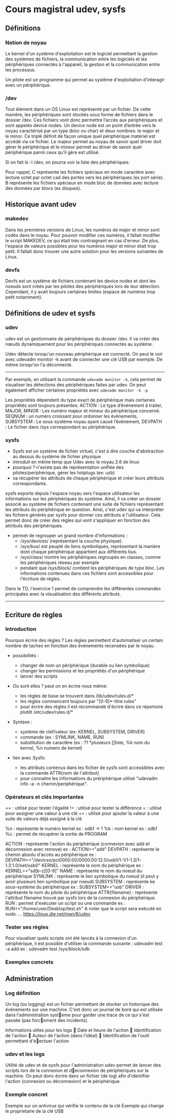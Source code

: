 # Cours magistral udev, sysfs

##  Définitions

### Notion de noyau

Le kernel d'un système d'exploitation est le logiciel permettant la gestion des systèmes de fichiers, la communication entre les logiciels et les périphériques connectés à l'appareil, la gestion et la communication entre les processus.

Un pilote est un programme qui permet au système d'exploitation d'interagir avec un périphérique.

### /dev 

Tout élément dans un OS Linux est représenté par un fichier. De cette manière, les périphériques sont stockés sous forme de fichiers dans le dossier /dev.
Ces fichiers vont donc permettre l’accès aux périphériques et sont appelés device nodes. Un device node est un point d’entrée vers le noyau caractérisé par un type (bloc ou char) et deux nombres: le major et le minor. Ce triplé définit de façon unique quel périphérique matériel est accédé via ce fichier. Le majeur permet au noyau de savoir quel driver doit gérer le périphérique et le mineur permet au driver de savoir quel périphérique parmi ceux qu’il gère est utilisé. 

Si on fait ls -l /dev, on pourra voir la liste des périphériques. 

Pour rappel, C représente les fichiers spéciaux en mode caractère avec lecture octet par octet cad des portes vers les périphériques (ex port série). 
B représente les fichiers spéciaux en mode bloc de données avec lecture des données par blocs (ex disques).

## Historique avant udev

### makedev

Dans les premières versions de Linux, les numéros de major et minor sont codés dans le noyau. Pour pouvoir modifier ces numéros, il fallait modifier le script MAKEDEV, ce qui était très contraignant en cas d'erreur. De plus, l'espace de valeurs possibles pour les numéros major et minor était trop petit. 
Il fallait donc trouver une autre solution pour les versions suivantes de Linux.

### devfs

Devfs est un système de fichiers contenant les device nodes et dont les noeuds sont créés par les pilotes des périphériques lors de leur détection. Cependant, il y avait toujours certaines limites (espace de numéros trop petit notamment).



## Définitions de udev et sysfs

### udev

udev est un gestionnaire de périphériques du dossier /dev. Il va créer des nœuds dynamiquement pour les périphériques connectés au système. 

Udev détecte lorsqu'un nouveau périphérique est connecté. On peut le voir avec udevadm monitor -k avant de connecter une clé USB par exemple. De même lorsqu'on l'a déconnecté. 

----------------------------------------------------------------------------------------------------------------------------------

Par exemple, en utilisant la commande ```udevadm monitor -k```, cela permet de visualiser les détections des périphériques faites par udev. 
On peut également afficher certaines propriétés avec ```udevadm monitor -k -p```

Les propriétés dépendent du type exact de périphérique mais certaines propriétés sont toujours présentes:
ACTION : Le type d’événement à traiter, 
MAJOR, MINOR : Les numéro majeur et mineur du périphérique concerné. 
SEQNUM : un numéro croissant pour ordonner les événements, 
SUBSYSTEM : Le sous-système noyau ayant causé l’événement, 
DEVPATH : Le fichier dans /sys correspondant au périphérique. 



### sysfs

* Sysfs est un système de fichier virtuel, c'est à dire couche d'abstraction au dessus du système de fichier physique
* introduit en même temp que Udev avec le noyau 2.6 de linux
* pourquoi ? n'existe pas de représentation unifiée des pilotes/periphérique, gérer les hotplugs (ex: usb)
* va récupérer les attributs de chaque périphérique et créer leurs attributs correspondants. 

sysfs exporte depuis l'espace noyau vers l'espace utilisateur les informations 
sur les périphériques du système. Ainsi, il va créer un dossier associé au système de fichiers contenant une 
suite de fichiers représentant les attributs du périphérique en question. Ainsi, c'est udev qui va 
interpréter les fichiers générés par sysfs pour donner ces attributs à l'utilisateur. Cela permet donc 
de créer des règles qui vont s'appliquer en fonction des attributs des périphériques.

* permet de regrouper un grand nombre d'informations : 
	- /sys/devices/ (représentant la couche physique). 
	- /sys/bus/ est peuplé de liens symboliques, représentant la manière dont chaque périphérique appartient aux différents bus. 
	- /sys/class/ montre les périphériques regroupés en classes, comme les périphériques réseau par exemple
	- pendant que /sys/block/ contient les périphériques de type bloc. 
Les informations contenues dans ces fichiers sont accessibles pour l'écriture de règles.

Dans le TD, l'exercice 1 permet de comprendre les différentes commandes principales avec la visualisation des différents attributs. 

----------------------------------------------------------------------------------------------------------------------------------

## Ecriture de règles 

### Introduction

Pourquoi écrire des règles ?
Les règles permettent d'automatiser un certain nombre de taches en fonction des évènements recensées par le noyau.

* possibilités :
	- changer de nom un périphérique (durable ou lien symbolique)
	- changer les permissions et les propriétés d'un périphérique
	- lancer des scripts

* Où sont elles ? peut on en écrire nous même:
	- les règles de base se trouvent dans /lib/udev/rules.d/*
	- les règles commencent toujours par "[0-9]*-titre.rules"
	- pour écrire des règles il est recommandé d'écrire dans ce répertoire plutôt /etc/udev/rules.d/*

* Syntaxe :
	- système de clef/valeur (ex: KERNEL, SUBSYSTEM, DRIVER) 
	- commande (ex : SYMLINK, NAME, RUN)
	- substitution de caractère (ex : ?1 *plusieurs []liste, %k nom du kernel, %n numero de kernel)

* lien avec Sysfs:
	- les attributs contenus dans les fichier de sysfs sont accessibles avec la commande ATTR{nom de l'attribut}
	- pour connaitre les informations du prériphérique utilisé "udevadm info -a -n chemin/periphérique".

### Opérateurs et clés importantes

== : utilisé pour tester l'égalité
!= : utilisé pour tester la différence
= : utilisé pour assigner une valeur à une clé
+= : utilisé pour ajouter la valeur à une suite de valeurs déjà assigné à la clé

%n : représente le numéro kernel ex : sdb1 -> 1
%k : nom kernel ex : sdb1 
%c : permet de récupérer la sortie de PROGRAM

ACTION : représente l'action du périphérique (connexion avec add et déconnexion avec remove) ex : ACTION=="add"
DEVPATH : représente le chemin absolu d'accès au périphérique ex : DEVPATH=="/devices/pci0000:00/0000:00:12.0/usb1/1-1/1-1.3/1-1.3:1.0/net/usb0"
KERNEL : représente le nom du périphérique ex : KERNEL=="sd[b-z][0-9]"
NAME : représente le nom du noeud du périphérique
SYMLINK : représente le lien symbolique du noeud (il peut y avoir plusieurs lien symbolique par noeud)
SUBSYSTEM : représente ke sous-système du périphérique ex : SUBSYSTEM=="usb"
DRIVER : représente le nom du pilote du périphérique
ATTR{filename} : représente l'attribut filename trouvé par sysfs lors de la connexion du périphérique.
RUN : permet d'exécuter un script ou une commande ex : RUN+="/home/user/Desktop/test.sh" A noter que le script sera exécuté en sudo.
...
https://linux.die.net/man/8/udev



### Tester ses règles

Pour visualiser quels scripts ont été lancés à la connexion d'un périphérique, il est possible d'utiliser la commande suivante : 
udevadm test -a add <fichier sysfs> ex : udevadm test /sys/block/sdb

### Exemples concrets 

## Administration

### Log définition

Un log (ou logging) est un fichier permettant de stocker un
historique des événements sur une machine. C'est donc un journal
de bord qui est utilisée dans l'administration systeme pour garder
une trace de ce qui s'est passée (pas forcement des incidents).

Informations utiles pour les logs
 Date et heure de l'action
 Identification de l'action
 Auteur de l'action (dans l'idéal)
 Identification de l'outil permettant d'eectuer l'action

### udev et les logs

Utilité de udev et de sysfs pour l'administration
udev permet de lancer des scripts lors de la connexion et
deconnexion de périphériques sur la machine.
On peut donc écrire dans un fichier (de log) afin d'identifier
l'action (connexion ou déconnexion) et le périphérique.

### Exemple concret


Exemple sur un antivirus qui vérifie le contenu de la clé
Exemple qui change le proprietaire de la clé USB



